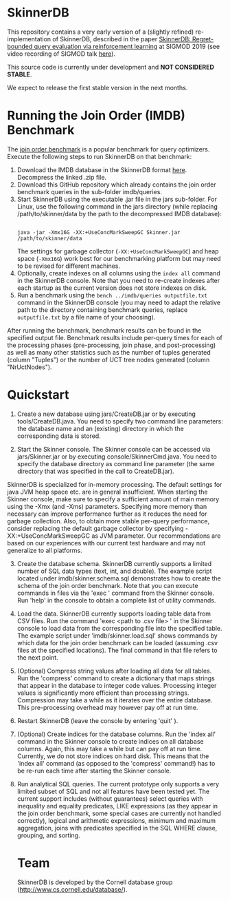 # SkinnerDB

This repository contains a very early version of a (slightly refined) re-implementation of SkinnerDB, 
described in the paper <a href="https://dl.acm.org/citation.cfm?id=3275600">SkinnerDB: Regret-bounded query evaluation via reinforcement learning</a> at SIGMOD 2019 (see video recording of SIGMOD talk <a href="https://www.youtube.com/watch?v=QRYVnKaZ9fw">here</a>). 

This source code is currently under development and **NOT CONSIDERED STABLE**. 

We expect to release the first stable version in the next months.

# Running the Join Order (IMDB) Benchmark

The <a href="http://www.vldb.org/pvldb/vol9/p204-leis.pdf">join order benchmark</a> is a popular benchmark for query optimizers. Execute the following steps to run SkinnerDB on that benchmark:

<ol>
<li>Download the IMDB database in the SkinnerDB format <a href="https://drive.google.com/file/d/1UCXtiPvVlwzUCWxKM6ic-XqIryk4OTgE/view?usp=sharing">here</a>. Decompress the linked .zip file.</li>
<li>Download this GitHub repository which already contains the join order benchmark queries in the sub-folder imdb/queries.</li> 
<li>Start SkinnerDB using the executable .jar file in the jars sub-folder. For Linux, use the following command in the jars directory (while replacing /path/to/skinner/data by the path to the decompressed IMDB database): 
<p>
<code>
java -jar -Xmx16G -XX:+UseConcMarkSweepGC Skinner.jar /path/to/skinner/data
</code>
</p>
The settings for garbage collector (<code>-XX:+UseConcMarkSweepGC</code>) and heap space (<code>-Xmx16G</code>) work best for our benchmarking platform but may need to be revised for different machines.    
</li>
<li>Optionally, create indexes on all columns using the <code>index all</code> 
command in the SkinnerDB console. Note that you need to re-create indexes after each startup as the current version does not store indexes on disk.</li>
<li>Run a benchmark using the <code>bench ../imdb/queries outputfile.txt</code> command in the SkinnerDB console (you may need to adapt the relative path to the directory containing benchmark queries, replace <code>outputfile.txt</code> by a file name of your choosing).</li>
</ol>

After running the benchmark, benchmark results can be found in the specified output file. Benchmark results include per-query times for each of the processing phases (pre-processing, join phase, and post-processing) as well as many other statistics such as the number of tuples generated (column "Tuples") or the number of UCT tree nodes generated (column "NrUctNodes").

# Quickstart

1. Create a new database using jars/CreateDB.jar or by executing tools/CreateDB.java. You need to specify two command line parameters: the database name and an (existing) directory in which the corresponding data is stored.

2. Start the Skinner console. The Skinner console can be accessed via jars/Skinner.jar or by executing console/SkinnerCmd.java. You need to specify the database directory as command line parameter (the same directory that was specified in the call to CreateDB.jar).

SkinnerDB is specialized for in-memory processing. The default settings for java JVM heap space etc. are in general insufficient. When starting the Skinner console, make sure to specify a sufficient amount of main memory using the -Xmx (and -Xms) parameters. Specifying more memory than necessary can improve performance further as it reduces the need for garbage collection. Also, to obtain more stable per-query performance, consider replacing the default garbage collector by specifying -XX:+UseConcMarkSweepGC as JVM parameter. Our recommendations are based on our experiences with our current test hardware and may not generalize to all platforms.

3. Create the database schema. SkinnerDB currently supports a limited number of SQL data types (text, int, and double). The example script located under imdb/skinner.schema.sql demonstrates how to create the schema of the join order benchmark. Note that you can execute commands in files via the 'exec <path>' command from the Skinner console. Run 'help' in the console to obtain a complete list of utility commands.

4. Load the data. SkinnerDB currently supports loading table data from CSV files. Run the command 'exec <table name> <path to .csv file> <representation of NULL values>' in the Skinner console to load data from the corresponding file into the specified table. The example script under 'imdb/skinner.load.sql' shows commands by which data for the join order benchmark can be loaded (assuming .csv files at the specified locations). The final command in that file refers to the next point.

5. (Optional) Compress string values after loading all data for all tables. Run the 'compress' command to create a dictionary that maps strings that appear in the database to integer code values. Processing integer values is significantly more efficient than processing strings. Compression may take a while as it iterates over the entire database. This pre-processing overhead may however pay off at run time.

6. Restart SkinnerDB (leave the console by entering 'quit' ).

7. (Optional) Create indices for the database columns. Run the 'index all' command in the Skinner console to create indices on all database columns. Again, this may take a while but can pay off at run time. Currently, we do not store indices on hard disk. This means that the 'index all' command (as opposed to the 'compress' command!) has to be re-run each time after starting the Skinner console.

8. Run analytical SQL queries. The current prototype only supports a very limited subset of SQL and not all features have been tested yet. The current support includes (without guarantees) select queries with inequality and equality predicates, LIKE expressions (as they appear in the join order benchmark, some special cases are currently not handled correctly), logical and arithmetic expressions, minimum and maximum aggregation, joins with predicates specified in the SQL WHERE clause, grouping, and sorting.

# Team

SkinnerDB is developed by the Cornell database group (http://www.cs.cornell.edu/database/).
